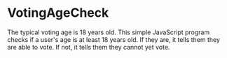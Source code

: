 # VotingAgeCheck

The typical voting age is 18 years old. This simple JavaScript program checks if a user's age is at least 18 years old. If they are, it tells them they are able to vote. If not, it tells them they cannot yet vote.
